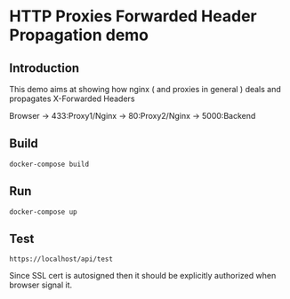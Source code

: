 # HTTP Proxies Forwarded Header Propagation demo

## Introduction

This demo aims at showing how nginx ( and proxies in general ) deals and propagates X-Forwarded Headers

Browser -> 433:Proxy1/Nginx -> 80:Proxy2/Nginx -> 5000:Backend

## Build

```
docker-compose build
``` 

## Run

```
docker-compose up
```

## Test

```
https://localhost/api/test
```

Since SSL cert is autosigned then it should be explicitly authorized when browser signal it.



